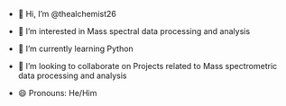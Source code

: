 - 👋 Hi, I’m @thealchemist26
- 👀 I’m interested in Mass spectral data processing and analysis
- 🌱 I’m currently learning Python 
- 💞️ I’m looking to collaborate on Projects related to Mass spectrometric data processing and analysis 
- 😄 Pronouns: He/Him



  ⠀⠀⠀⠀⠀⠀⠀⠀⠀⠀
<!---
thealchemist26/thealchemist26 is a ✨ special ✨ repository because its `README.md` (this file) appears on your GitHub profile.
You can click the Preview link to take a look at your changes.
--->

